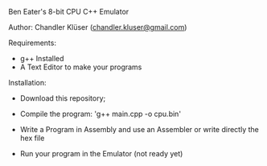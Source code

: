 Ben Eater's 8-bit CPU C++ Emulator

Author: Chandler Klüser (chandler.kluser@gmail.com)

Requirements:

- g++ Installed
- A Text Editor to make your programs

Installation:

- Download this repository;

- Compile the program:
'g++ main.cpp -o cpu.bin'

- Write a Program in Assembly and use an Assembler or write directly the hex file

- Run your program in the Emulator (not ready yet)